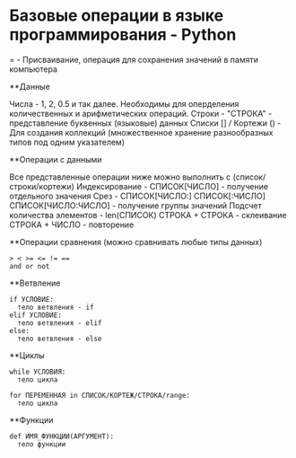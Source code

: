 # Базовые операции в языке программирования - Python

= - Присваивание, операция для сохранения значений в памяти компьютера

**Данные

Числа - 1, 2, 0.5 и так далее. Необходимы для оперделения количественных и арифметических операций.
Строки - "СТРОКА" - представление буквенных (языковые) данных
Списки [] / Кортежи () - Для создания коллекций (множественное хранение разнообразных типов под одним указателем)

**Операции с данными

Все представленные операции ниже можно выполнить с (список/строки/кортежи)
Индексирование - СПИСОК[ЧИСЛО] - получение отдельного значения
Срез - СПИСОК[ЧИСЛО:] СПИСОК[:ЧИСЛО] СПИСОК[ЧИСЛО:ЧИСЛО] - получение группы значений
Подсчет количества элементов - len(СПИСОК)
СТРОКА + СТРОКА - склеивание
СТРОКА + ЧИСЛО - повторение

**Операции сравнения (можно сравнивать любые типы данных)
```
> < >= <= != ==
and or not
```

**Ветвление

```
if УСЛОВИЕ:
  тело ветвления - if
elif УСЛОВИЕ:
  тело ветвления - elif
else:
  тело ветвления - else
```

**Циклы

```
while УСЛОВИЯ:
  тело цикла
```

```
for ПЕРЕМЕННАЯ in СПИСОК/КОРТЕЖ/СТРОКА/range:
  тело цикла
```

**Функции

```
def ИМЯ_ФУНКЦИИ(АРГУМЕНТ):
  тело функции
```
